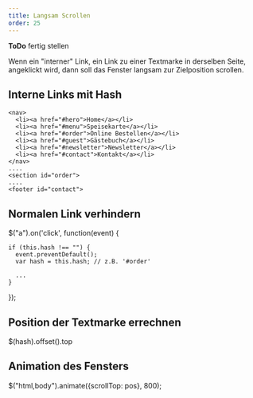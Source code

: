 ```yaml
---
title: Langsam Scrollen
order: 25
---
```


<div class="alert"><strong>ToDo</strong> fertig stellen </div>


Wenn ein "interner" Link, ein Link zu einer Textmarke
in derselben Seite, angeklickt wird, dann soll das Fenster
langsam zur Zielposition scrollen. 


## Interne Links mit Hash

    <nav>
      <li><a href="#hero">Home</a></li>
      <li><a href="#menu">Speisekarte</a></li>
      <li><a href="#order">Online Bestellen</a></li>
      <li><a href="#guest">Gästebuch</a></li>
      <li><a href="#newsletter">Newsletter</a></li>
      <li><a href="#contact">Kontakt</a></li>
    </nav>
    ....
    <section id="order">
    ....
    <footer id="contact">


## Normalen Link verhindern

<javascript>
  $("a").on('click', function(event) {

    if (this.hash !== "") {
      event.preventDefault();
      var hash = this.hash; // z.B. '#order'

      ...
    }
  }); 
</javascript>


## Position der Textmarke errechnen

<javascript>
$(hash).offset().top
</javascript>


## Animation des Fensters 

<javascript>
   $("html,body").animate({scrollTop: pos}, 800);
</javascript>




